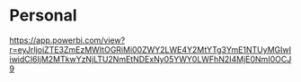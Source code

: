 # Personal
https://app.powerbi.com/view?r=eyJrIjoiZTE3ZmEzMWItOGRiMi00ZWY2LWE4Y2MtYTg3YmE1NTUyMGIwIiwidCI6IjM2MTkwYzNjLTU2NmEtNDExNy05YWY0LWFhN2I4MjE0NmI0OCJ9
